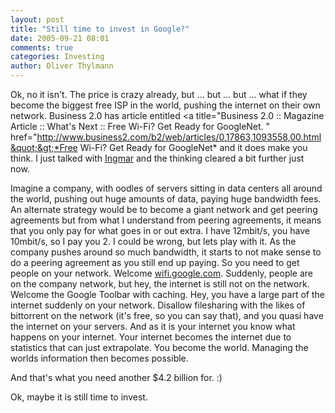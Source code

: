 ```yaml
---
layout: post
title: "Still time to invest in Google?"
date: 2005-09-21 08:01
comments: true
categories: Investing
author: Oliver Thylmann
---
```



Ok, no it isn't. The price is crazy already, but ... but ... but ... what if they become the biggest free ISP in the world, pushing the internet on their own network. Business 2.0 has article entitled &lt;a title=&quot;Business 2.0 :: Magazine Article :: What's Next ::  Free Wi-Fi? Get Ready for GoogleNet. &quot; href=&quot;http://www.business2.com/b2/web/articles/0,17863,1093558,00.html&quot;&gt;*Free Wi-Fi? Get Ready for GoogleNet* and it does make you think. I just talked with [Ingmar](http://bornholz.typepad.com/) and the thinking cleared a bit further just now. 

Imagine a company, with oodles of servers sitting in data centers all around the world, pushing out huge amounts of data, paying huge bandwidth fees. An alternate strategy would be to become a giant network and get peering agreements but from what I understand from peering agreements, it means that you only pay for what goes in or out extra. I have 12mbit/s, you have 10mbit/s, so I pay you 2. I could be wrong, but lets play with it. As the company pushes around so much bandwidth, it starts to not make sense to do a peering agreement as you still end up paying. So you need to get people on your network. Welcome [wifi.google.com](http://wifi.google.com/). Suddenly, people are on the company network, but hey, the internet is still not on the network. Welcome the Google Toolbar with caching. Hey, you have a large part of the internet suddenly on your network. Disallow filesharing with the likes of bittorrent on the network (it's free, so you can say that), and you quasi have the internet on your servers. And as it is your internet you know what happens on your internet. Your internet becomes the internet due to statistics  that can just extrapolate. You become the world. Managing the worlds information then becomes possible.

And that's what you need another $4.2 billion for. :)

Ok, maybe it is still time to invest.

